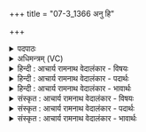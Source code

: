 +++
title = "07-3_1366 अनु हि"

+++
<details><summary>पदपाठः</summary>

अ꣡नु꣢꣯। हि। त्वा꣣। सुत꣢म्। सो꣣म। म꣡दा꣢꣯मसि। म꣣हे꣢। स꣣मर्यरा꣡ज्ये꣢। स꣣मर्य। रा꣡ज्ये꣢꣯। वा꣡जा꣢꣯न्। अ꣣भि꣢। प꣣वमान। प꣢। गा꣣हसे। १३६६।
</details>

<details><summary>अधिमन्त्रम् (VC)</summary>

- पवमानः सोमः
- त्र्यरुणस्त्रैवृष्णः, त्रसदस्युः पौरुकुत्स्यः
- पिपीलिकामध्या अनुष्टुप्
- गान्धारः
</details>

<details><summary>हिन्दी : आचार्य रामनाथ वेदालंकार - विषयः</summary>

तृतीय ऋचा पूर्वार्चिक में ४३२ क्रमाङ्क पर परमात्मा,जीवात्मा और राजा को सम्बोधित की गयी थी। यहाँ परमात्मा के विषय में व्याख्या की जा रही है।
</details>

<details><summary>हिन्दी : आचार्य रामनाथ वेदालंकार - पदार्थः</summary>

पदार्थान्वयभाषाः -  हे (सोम) ब्रह्माण्ड के सम्राट् जगदीश्वर ! (महे) महान् (समर्यराज्ये) देवासुरसङ्ग्राम से प्राप्त आन्तरिक साम्राज्य में,हम (सुतं त्वा) हृदय में प्रकट हुए आपको (अनु) लक्ष्य करके (मदामसि हि) मुदित होते हैं। हे (पवमान) पवित्र करनेवाले परमात्मन् ! आप (वाजान्) बलों में (अभि प्र गाहसे) अवगाहन करते हो,अतः हमें बल दो,यह भाव है ॥३॥
</details>

<details><summary>हिन्दी : आचार्य रामनाथ वेदालंकार - भावार्थः</summary>

भावार्थभाषाः -  अपने अन्तरात्मा में छिपे हुए परमात्मा को प्रकट करके आत्मबल और परम आनन्द प्राप्त किया जा सकता है ॥३॥
</details>

<details><summary>संस्कृत : आचार्य रामनाथ वेदालंकार - विषयः</summary>

तृतीया ऋक् पूर्वार्चिके ४३२ क्रमाङ्के परमात्मानं जीवात्मानं राजानं च सम्बोधिता। अत्र परमात्मविषये व्याख्यायते।
</details>

<details><summary>संस्कृत : आचार्य रामनाथ वेदालंकार - पदार्थः</summary>

पदार्थान्वयभाषाः -  हे (सोम) ब्रह्माण्डस्य सम्राट् जगदीश्वर ! (महे) महति (समर्यराज्ये) समरेण देवासुरसंग्रामेण प्राप्तं समर्यं तस्मिन् राज्ये,आन्तरे स्वराज्ये इत्यर्थः,वयम् (सुतं त्वा) हृदये प्रकटीभूतं त्वाम् (अनु) अनुलक्ष्य (मदामसि हि) मोदामहे खलु।[मदी हर्षग्लेपनयोः,भ्वादिः।]हे (पवमान) पावक परमात्मन् ! त्वम् (वाजान्) बलानि, (अभि प्र गाहसे) अवगाहसे,अतोऽस्मभ्यमपि बलानि देहीति भावः ॥३॥
</details>

<details><summary>संस्कृत : आचार्य रामनाथ वेदालंकार - भावार्थः</summary>

भावार्थभाषाः -  स्वान्तरात्मनि प्रच्छन्नं परमात्मानं प्रकटीकृत्यात्मबलं परमाह्लादकश्च प्राप्तुं शक्यते ॥३॥
</details>